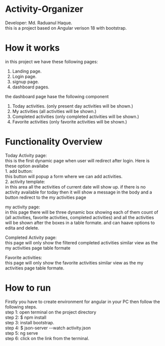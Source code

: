 # Activity-Organizer
Developer: Md. Raduanul Haque.<br>
this is a project based on Angular verison 18 with bootstrap.

# How it works
in this project we have these following pages:
1. Landing page.
2. Login page.
3. signup page.
4. dashboard pages.

the dashboard page hase the following component
1. Today activities. (only present day activities will be shown.)
2. My activities (all activities will be shown.)
3. Completed activities (only completed activities will be shown.)
4. Favorite activities (only favorite activities will be shown.)

# Functionality Overview
Today Activity page:<br>
this is the first dynamic page when user will redirect after login.
Here is these option availabe <br>
    1. add button: <br>
        this button will popup a form where we can add activities.<br>
    2. activity template:<br>
        in this area all the activities of current date will show up.
        if there is no activity available for today then it will show a message in the body and a button redirect to the my activities page<br>

my activity page: <br>
in this page there will be three dynamic box showing each of them count of (all activities, favorite activities, completed activities)
and all the activities will be shown after the boxes in a table formate.
and can haave options to edita and delete.

Completed Activity page: <br>
this page will only show the filtered completed activities similar view as the my activities page table formate

Favorite activities: <br>
this page will only show the favorite activities similar view as the my activities page table formate.

# How to run 
Firstly you have to create environment for angular in your PC then follow the following steps. <br>
step 1: open terminal on the project directory <br>
step 2: $ npm install<br>
step 3: install bootstrap.<br>
step 4: $ json-server --watch activity.json<br>
step 5: ng serve <br>
step 6: click on the link from the terminal.<br>
